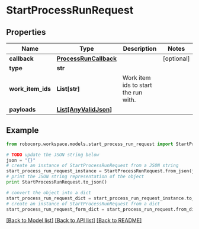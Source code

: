 # StartProcessRunRequest


## Properties
Name | Type | Description | Notes
------------ | ------------- | ------------- | -------------
**callback** | [**ProcessRunCallback**](ProcessRunCallback.md) |  | [optional] 
**type** | **str** |  | 
**work_item_ids** | **List[str]** | Work item ids to start the run with. | 
**payloads** | [**List[AnyValidJson]**](AnyValidJson.md) |  | 

## Example

```python
from robocorp.workspace.models.start_process_run_request import StartProcessRunRequest

# TODO update the JSON string below
json = "{}"
# create an instance of StartProcessRunRequest from a JSON string
start_process_run_request_instance = StartProcessRunRequest.from_json(json)
# print the JSON string representation of the object
print StartProcessRunRequest.to_json()

# convert the object into a dict
start_process_run_request_dict = start_process_run_request_instance.to_dict()
# create an instance of StartProcessRunRequest from a dict
start_process_run_request_form_dict = start_process_run_request.from_dict(start_process_run_request_dict)
```
[[Back to Model list]](../README.md#documentation-for-models) [[Back to API list]](../README.md#documentation-for-api-endpoints) [[Back to README]](../README.md)


